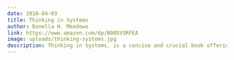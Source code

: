 ```yaml
---
date: 2018-04-03
title: Thinking in Systems
author: Donella H. Meadows
link: https://www.amazon.com/dp/B005VSRFEA
image: uploads/thinking-systems.jpg
description: Thinking in Systems, is a concise and crucial book offering insight for problem solving on scales ranging from the personal to the global.
---
```


